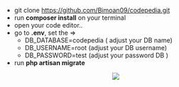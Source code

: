 + git clone https://github.com/Bimoan09/codepedia.git
+ run **composer install** on your terminal
+ open your code editor.. 
+ go to **.env**, set the =>
    + DB_DATABASE=codepedia ( adjust your DB name)
    + DB_USERNAME=root (adjust your DB username)
    + DB_PASSWORD=test (adjust your password DB )
+ run **php artisan migrate**







<p align="center"><img src="https://laravel.com/assets/img/components/logo-laravel.svg"></p>
